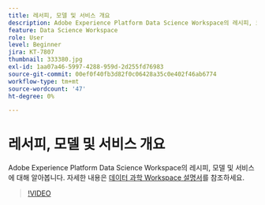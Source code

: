 ```yaml
---
title: 레서피, 모델 및 서비스 개요
description: Adobe Experience Platform Data Science Workspace의 레시피, 모델 및 서비스에 대해 알아봅니다.
feature: Data Science Workspace
role: User
level: Beginner
jira: KT-7807
thumbnail: 333380.jpg
exl-id: 1aa07a46-5997-4288-959d-2d255fd76983
source-git-commit: 00ef0f40fb3d82f0c06428a35c0e402f46ab6774
workflow-type: tm+mt
source-wordcount: '47'
ht-degree: 0%

---
```


# 레서피, 모델 및 서비스 개요

Adobe Experience Platform Data Science Workspace의 레시피, 모델 및 서비스에 대해 알아봅니다. 자세한 내용은 [데이터 과학 Workspace 설명서](https://experienceleague.adobe.com/docs/experience-platform/data-science-workspace/home.html)를 참조하세요.

>[!VIDEO](https://video.tv.adobe.com/v/333380?learn=on)

